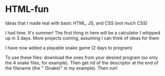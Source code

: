 # HTML-fun
Ideas that I made real with basic HTML, JS, and CSS (not much CSS)

I had time. It's summer! The first thing in here will be a calculator I whipped up in 3 days. More projects coming, assuming I can think of ideas for them

I have now added a playable snake game (2 days to program)

To use these files: download the ones from your desired program (so only the 4 snake files, for example). Then get rid of the descriptor at the end of the filename (the " (Snake)" in my example). Then run!
